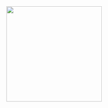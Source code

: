 <img src="https://github.com/JaydeepMotisariya/JetpackLoginRegisterUI-/assets/20350374/0daae1d7-b01d-4fb5-b1c7-ff2916909611" width="250">
